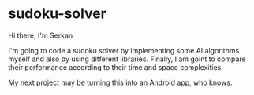 # sudoku-solver
Hi there, I'm Serkan

I'm going to code a sudoku solver by implementing some AI algorithms myself and also by using different libraries.
Finally, I am goint to compare their performance according to their time and space complexities.

My next project may be turning this into an Android app, who knows.
